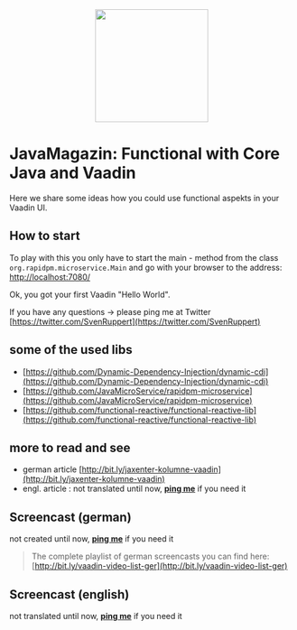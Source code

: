 
<center>
<a href="https://vaadin.com">
 <img src="https://vaadin.com/images/hero-reindeer.svg" width="200" height="200" /></a>
</center>

# JavaMagazin: Functional with Core Java and Vaadin
Here we share some ideas how you could use functional aspekts in your Vaadin UI.


## How to start
To play with this you only have to start the main - method from the class  ```org.rapidpm.microservice.Main``` and 
go with your browser to the address: [http://localhost:7080/](http://localhost:7080/)

Ok, you got your first Vaadin "Hello World".

If you have any questions
 -> please ping me at Twitter [https://twitter.com/SvenRuppert](https://twitter.com/SvenRuppert)


## some of the used libs
* [https://github.com/Dynamic-Dependency-Injection/dynamic-cdi](https://github.com/Dynamic-Dependency-Injection/dynamic-cdi)
* [https://github.com/JavaMicroService/rapidpm-microservice](https://github.com/JavaMicroService/rapidpm-microservice)
* [https://github.com/functional-reactive/functional-reactive-lib](https://github.com/functional-reactive/functional-reactive-lib)

## more to read and see
* german article [http://bit.ly/jaxenter-kolumne-vaadin](http://bit.ly/jaxenter-kolumne-vaadin)
* engl. article : not translated until now, **[ping me](https://twitter.com/SvenRuppert)** if you need it


## Screencast (german)
<!--
[![Watch the video](https://img.youtube.com/vi/5UDyR-zhv0Y/0.jpg)](https://www.youtube.com/embed/5UDyR-zhv0Y?rel=0 "Watch the video")
-->
not created until now, **[ping me](https://twitter.com/SvenRuppert)** if you need it

>The complete playlist of german screencasts you can find here: 
>[http://bit.ly/vaadin-video-list-ger](http://bit.ly/vaadin-video-list-ger)

## Screencast (english)
not translated until now, **[ping me](https://twitter.com/SvenRuppert)** if you need it

